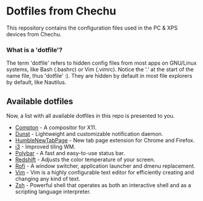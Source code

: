 # Dotfiles from Chechu

This repository contains the configuration files used in the PC & XPS devices from Chechu.

### What is a 'dotfile'?

The term 'dotfile' refers to hidden config files from most apps on GNU/Linux systems, like Bash (.bashrc) or Vim (.vimrc). Notice the '.' at the start of the name file, thus 'dotfile' :). They are hidden by default in most file explorers by default, like Nautilus.

## Available dotfiles

Now, a list with all available dotfiles in this repo is presented to you.

* [Compton](https://github.com/chjj/compton) - A compositor for X11.
* [Dunst](https://github.com/dunst-project/dunst) - Lightweight and customizable notification daemon.
* [HumbleNewTabPage](https://github.com/quodroc/HumbleNewTabPage) - New tab page extension for Chrome and Firefox.
* [i3](https://i3wm.org/) - Improved tiling WM.
* [Polybar](https://github.com/jaagr/polybar) - A fast and easy-to-use status bar.
* [Redshift](https://github.com/jonls/redshift) - Adjusts the color temperature of your screen.
* [Rofi](https://github.com/DaveDavenport/rofi) - A window switcher, application launcher and dmenu replacement.
* [Vim](https://www.vim.org/) - Vim is a highly configurable text editor for efficiently creating and changing any kind of text.
* [Zsh](https://wiki.archlinux.org/index.php/zsh) - Powerful shell that operates as both an interactive shell and as a scripting language interpreter.
